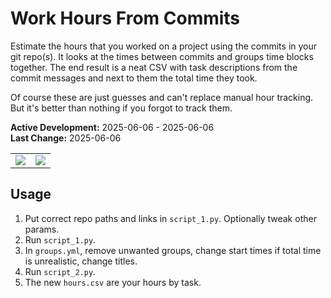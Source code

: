 # Work Hours From Commits
Estimate the hours that you worked on a project using the commits in your git repo(s). It looks at the times between commits and groups time blocks together. The end result is a neat CSV with task descriptions from the commit messages and next to them the total time they took.

Of course these are just guesses and can't replace manual hour tracking. But it's better than nothing if you forgot to track them.

**Active Development:** 2025-06-06 - 2025-06-06<br>
**Last Change:** 2025-06-06<br>

| | |
| :---: | :---: |
| ![](/Screenshots/1-Output-YML.png) | ![](/Screenshots/2-Output-CSV.png) |

## Usage
1. Put correct repo paths and links in `script_1.py`. Optionally tweak other params.
2. Run `script_1.py`.
3. In `groups.yml`, remove unwanted groups, change start times if total time is unrealistic, change titles.
4. Run `script_2.py`.
5. The new `hours.csv` are your hours by task.
 